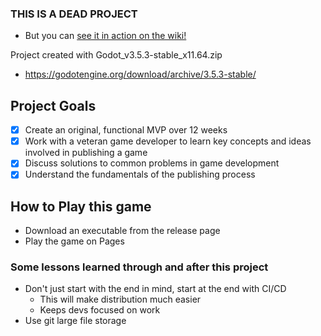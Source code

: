 ### THIS IS A DEAD PROJECT ###
- But you can [see it in action on the wiki!](https://github.com/BdevC/Celestial-Swashbucklers/wiki/Playthrough)

Project created with Godot_v3.5.3-stable_x11.64.zip
- https://godotengine.org/download/archive/3.5.3-stable/

## Project Goals ##
- [X] Create an original, functional MVP over 12 weeks
- [X] Work with a veteran game developer to learn key concepts and ideas involved in publishing a game
- [X] Discuss solutions to common problems in game development
- [X] Understand the fundamentals of the publishing process

## How to Play this game ## 
- Download an executable from the release page
- Play the game on Pages

### Some lessons learned through and after this project ###
- Don't just start with the end in mind, start at the end with CI/CD
  - This will make distribution much easier
  - Keeps devs focused on work
- Use git large file storage
 
